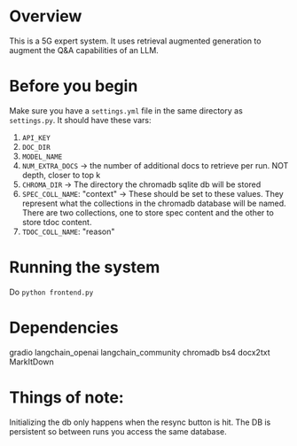 # Overview
This is a 5G expert system. It uses retrieval augmented generation to augment the Q&A capabilities of an LLM. 


# Before you begin
Make sure you have a `settings.yml` file in the same directory as `settings.py`.
It should have these vars:
1. `API_KEY`
2. `DOC_DIR`
3. `MODEL_NAME`
4. `NUM_EXTRA_DOCS` -> the number of additional docs to retrieve per run. NOT depth, closer to top k
5. `CHROMA_DIR` -> The directory the chromadb sqlite db will be stored
6. `SPEC_COLL_NAME`: "context" -> These should be set to these values. They represent what the collections in the chromadb database will be named. There are two collections, one to store spec content and the other to store tdoc content.
7. `TDOC_COLL_NAME`: "reason"


# Running the system
Do `python frontend.py`


# Dependencies
gradio
langchain_openai
langchain_community
chromadb
bs4
docx2txt
MarkItDown

# Things of note:
Initializing the db only happens when the resync button is hit. 
The DB is persistent so between runs you access the same database.